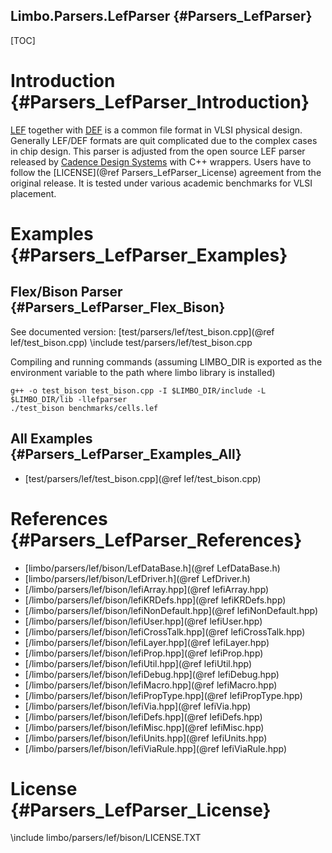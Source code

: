 Limbo.Parsers.LefParser {#Parsers_LefParser}
---------

[TOC]

# Introduction {#Parsers_LefParser_Introduction}

[LEF](https://en.wikipedia.org/wiki/Library_Exchange_Format) together with [DEF](https://en.wikipedia.org/wiki/Design_Exchange_Format) is a common file format in VLSI physical design. 
Generally LEF/DEF formats are quit complicated due to the complex cases in chip design. 
This parser is adjusted from the open source LEF parser released by [Cadence Design Systems](https://www.cadence.com) with C++ wrappers. 
Users have to follow the [LICENSE](@ref Parsers_LefParser_License) agreement from the original release. 
It is tested under various academic benchmarks for VLSI placement. 

# Examples {#Parsers_LefParser_Examples}

## Flex/Bison Parser {#Parsers_LefParser_Flex_Bison}

See documented version: [test/parsers/lef/test_bison.cpp](@ref lef/test_bison.cpp)
\include test/parsers/lef/test_bison.cpp

Compiling and running commands (assuming LIMBO_DIR is exported as the environment variable to the path where limbo library is installed)
~~~~~~~~~~~~~~~~
g++ -o test_bison test_bison.cpp -I $LIMBO_DIR/include -L $LIMBO_DIR/lib -llefparser
./test_bison benchmarks/cells.lef
~~~~~~~~~~~~~~~~

## All Examples {#Parsers_LefParser_Examples_All}

- [test/parsers/lef/test_bison.cpp](@ref lef/test_bison.cpp)


# References {#Parsers_LefParser_References}

- [limbo/parsers/lef/bison/LefDataBase.h](@ref LefDataBase.h)
- [limbo/parsers/lef/bison/LefDriver.h](@ref LefDriver.h)
- [/limbo/parsers/lef/bison/lefiArray.hpp](@ref lefiArray.hpp)      
- [/limbo/parsers/lef/bison/lefiKRDefs.hpp](@ref lefiKRDefs.hpp)  
- [/limbo/parsers/lef/bison/lefiNonDefault.hpp](@ref lefiNonDefault.hpp)  
- [/limbo/parsers/lef/bison/lefiUser.hpp](@ref lefiUser.hpp)
- [/limbo/parsers/lef/bison/lefiCrossTalk.hpp](@ref lefiCrossTalk.hpp)  
- [/limbo/parsers/lef/bison/lefiLayer.hpp](@ref lefiLayer.hpp)   
- [/limbo/parsers/lef/bison/lefiProp.hpp](@ref lefiProp.hpp)        
- [/limbo/parsers/lef/bison/lefiUtil.hpp](@ref lefiUtil.hpp)
- [/limbo/parsers/lef/bison/lefiDebug.hpp](@ref lefiDebug.hpp)      
- [/limbo/parsers/lef/bison/lefiMacro.hpp](@ref lefiMacro.hpp)   
- [/limbo/parsers/lef/bison/lefiPropType.hpp](@ref lefiPropType.hpp)    
- [/limbo/parsers/lef/bison/lefiVia.hpp](@ref lefiVia.hpp)
- [/limbo/parsers/lef/bison/lefiDefs.hpp](@ref lefiDefs.hpp)       
- [/limbo/parsers/lef/bison/lefiMisc.hpp](@ref lefiMisc.hpp)    
- [/limbo/parsers/lef/bison/lefiUnits.hpp](@ref lefiUnits.hpp)       
- [/limbo/parsers/lef/bison/lefiViaRule.hpp](@ref lefiViaRule.hpp)

# License {#Parsers_LefParser_License}

\include limbo/parsers/lef/bison/LICENSE.TXT
